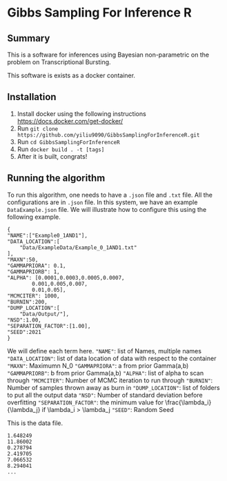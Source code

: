 # Gibbs Sampling For Inference R
 
## Summary 

This is a software for inferences using Bayesian non-parametric on the problem on Transcriptional Bursting. 

This software is exists as a docker container. 

## Installation 

1. Install docker using the following instructions https://docs.docker.com/get-docker/
2. Run `git clone https://github.com/yiliu9090/GibbsSamplingForInferenceR.git`
3. Run `cd GibbsSamplingForInferenceR`
4. Run `docker build . -t [tags]`
5. After it is built, congrats! 

## Running the algorithm 

To run this algorithm, one needs to have a `.json` file and `.txt` file. All the configurations are in `.json` file. 
In this system, we have an example `DataExample.json` file. 
We will illustrate how to configure this using the following example. 

    { 
    "NAME":["Example0_1AND1"],
    "DATA_LOCATION":[
        "Data/ExampleData/Example_0_1AND1.txt"
    ],
    "MAXN":50,
    "GAMMAPRIORA": 0.1,
    "GAMMAPRIORB": 1, 
    "ALPHA": [0.0001,0.0003,0.0005,0.0007,
            0.001,0.005,0.007,
            0.01,0.05],
    "MCMCITER": 1000,
    "BURNIN":200,
    "DUMP_LOCATION":[
        "Data/Output/"],
    "NSD":1.00,
    "SEPARATION_FACTOR":[1.00],
    "SEED":2021
    }

We will define each term here. 
`"NAME"`: list of Names, multiple names 
`"DATA_LOCATION"`: list of data location of data with respect to the container 
`"MAXN"`: Maximumn N_0
`"GAMMAPRIORA"`: a from prior Gamma(a,b)
`"GAMMAPRIORB"`: b from prior Gamma(a,b)
`"ALPHA"`: list of alpha to scan through 
`"MCMCITER"`: Number of MCMC iteration to run through
`"BURNIN"`: Number of samples thrown away as burn in 
`"DUMP_LOCATION"`: list of folders to put all the output data 
`"NSD"`: Number of standard deviation before overfitting
`"SEPARATION_FACTOR"`: the minimum value for \frac{\lambda_i}{\lambda_j} if \lambda_i > \lambda_j
`"SEED"`: Random Seed



This is the data file. 

    1.648249
    11.86002
    0.278794
    2.419705
    7.066532
    8.294041
    ...

